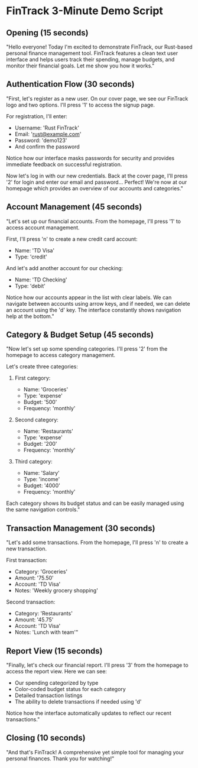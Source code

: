 # FinTrack 3-Minute Demo Script

## Opening (15 seconds)
"Hello everyone! Today I'm excited to demonstrate FinTrack, our Rust-based personal finance management tool. FinTrack features a clean text user interface and helps users track their spending, manage budgets, and monitor their financial goals. Let me show you how it works."

## Authentication Flow (30 seconds)
"First, let's register as a new user. On our cover page, we see our FinTrack logo and two options. I'll press '1' to access the signup page.

For registration, I'll enter:
- Username: 'Rust FinTrack'
- Email: 'rust@example.com'
- Password: 'demo123'
- And confirm the password

Notice how our interface masks passwords for security and provides immediate feedback on successful registration.

Now let's log in with our new credentials. Back at the cover page, I'll press '2' for login and enter our email and password... Perfect! We're now at our homepage which provides an overview of our accounts and categories."

## Account Management (45 seconds)
"Let's set up our financial accounts. From the homepage, I'll press '1' to access account management.

First, I'll press 'n' to create a new credit card account:
- Name: 'TD Visa'
- Type: 'credit'

And let's add another account for our checking:
- Name: 'TD Checking'
- Type: 'debit'

Notice how our accounts appear in the list with clear labels. We can navigate between accounts using arrow keys, and if needed, we can delete an account using the 'd' key. The interface constantly shows navigation help at the bottom."

## Category & Budget Setup (45 seconds)
"Now let's set up some spending categories. I'll press '2' from the homepage to access category management.

Let's create three categories:
1. First category:
   - Name: 'Groceries'
   - Type: 'expense'
   - Budget: '500'
   - Frequency: 'monthly'

2. Second category:
   - Name: 'Restaurants'
   - Type: 'expense'
   - Budget: '200'
   - Frequency: 'monthly'

3. Third category:
   - Name: 'Salary'
   - Type: 'income'
   - Budget: '4000'
   - Frequency: 'monthly'

Each category shows its budget status and can be easily managed using the same navigation controls."

## Transaction Management (30 seconds)
"Let's add some transactions. From the homepage, I'll press 'n' to create a new transaction.

First transaction:
- Category: 'Groceries'
- Amount: '75.50'
- Account: 'TD Visa'
- Notes: 'Weekly grocery shopping'

Second transaction:
- Category: 'Restaurants'
- Amount: '45.75'
- Account: 'TD Visa'
- Notes: 'Lunch with team'"

## Report View (15 seconds)
"Finally, let's check our financial report. I'll press '3' from the homepage to access the report view. Here we can see:
- Our spending categorized by type
- Color-coded budget status for each category
- Detailed transaction listings
- The ability to delete transactions if needed using 'd'

Notice how the interface automatically updates to reflect our recent transactions."

## Closing (10 seconds)
"And that's FinTrack! A comprehensive yet simple tool for managing your personal finances. Thank you for watching!"
